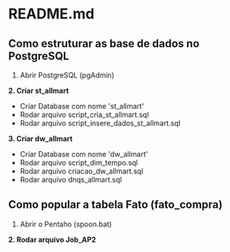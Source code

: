 # README.md

## Como estruturar as base de dados no PostgreSQL

1. Abrir PostgreSQL (pgAdmin)

**2. Criar st_allmart**
  - Criar Database com nome 'st_allmart'
  - Rodar arquivo script_cria_st_allmart.sql
  - Rodar arquivo script_insere_dados_st_allmart.sql

**3. Criar dw_allmart**
  - Criar Database com nome 'dw_allmart'
  - Rodar arquivo script_dim_tempo.sql
  - Rodar arquivo criacao_dw_allmart.sql
  - Rodar arquivo dnqs_allmart.sql


## Como popular a tabela Fato (fato_compra)

1. Abrir o Pentaho (spoon.bat)

**2. Rodar arquivo Job_AP2**

